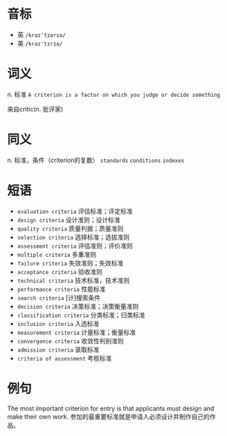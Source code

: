 # 音标

- 英 `/kraɪ'tɪərɪə/`
- 美 `/kraɪ'tɪrɪə/`

# 词义

n. 标准
`A criterion is a factor on which you judge or decide something`



来自critic(n. 批评家)

# 同义

n. 标准，条件（criterion的复数）
`standards` `conditions` `indexes`

# 短语

- `evaluation criteria` 评估标准；评定标准
- `design criteria` 设计准则；设计标准
- `quality criteria` 质量判据；质量准则
- `selection criteria` 选择标准；选拔准则
- `assessment criteria` 评估准则；评价准则
- `multiple criteria` 多重准则
- `failure criteria` 失效准则；失效标准
- `acceptance criteria` 验收准则
- `technical criteria` 技术标准，技术准则
- `performance criteria` 性能标准
- `search criteria` [计]搜索条件
- `decision criteria` 决策标准；决策衡量准则
- `classification criteria` 分类标准；归类标准
- `inclusion criteria` 入选标准
- `measurement criteria` 计量标准；衡量标准
- `convergence criteria` 收敛性判别准则
- `admission criteria` 录取标准
- `criteria of assessment` 考核标准

# 例句

The most important criterion for entry is that applicants must design and make their own work.
参加的最重要标准就是申请人必须设计并制作自己的作品。


